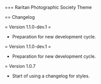 === Raritan Photographic Society Theme

== Changelog

= Version 1.1.0-dev.1 =
* Preparation for new development cycle.

= Version 1.1.0-dev.1 =
* Preparation for new development cycle.

= Version 1.0.7
* Start of using a changelog for styles.

